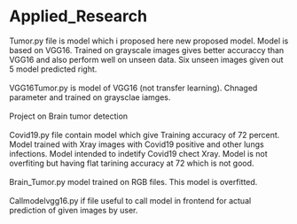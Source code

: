 # Applied_Research
Tumor.py file is model which i proposed here new proposed model. Model is based on VGG16. Trained on grayscale images gives better accuraccy than VGG16 and also perform well on unseen data. Six unseen images given out 5 model predicted right.  <br/><br/>
VGG16Tumor.py is model of VGG16 (not transfer learning). Chnaged parameter and trained on graysclae iamges. <br/><br/>
Project on Brain tumor detection <br/><br/>
Covid19.py file contain model which give Training accuracy of 72 percent. Model trained with Xray images with Covid19 positive and other lungs infections. Model intended to indetify Covid19 chect Xray.  Model is not overfiting but having flat tarining accuracy at 72 which is not good.  <br/>  <br/> 
Brain_Tumor.py model trained on RGB files. This model is overfitted.  <br/><br/>
Callmodelvgg16.py if file useful to call model in frontend for actual prediction of given images by user. <br/>
